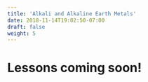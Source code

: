 ```yaml
---
title: 'Alkali and Alkaline Earth Metals'
date: 2018-11-14T19:02:50-07:00
draft: false
weight: 5
---
```



# Lessons coming soon!